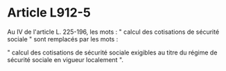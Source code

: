 # Article L912-5

Au IV de l'article L. 225-196, les mots : " calcul des cotisations de sécurité sociale " sont remplacés par les mots :

" calcul des cotisations de sécurité sociale exigibles au titre du régime de sécurité sociale en vigueur localement ".